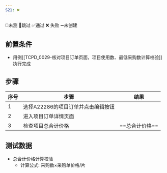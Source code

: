 ```yaml
---
S21: ❌
---
```

◻️未测    🚫跳过     ✅通过    ❌ 失败    ➖未创建

## 前置条件

- 用例[[TCPD_0029-核对项目订单页面，项目使用数、最低采购数计算校验]] 执行完成

## 步骤

| 序号  | 步骤                   | 结果        |
| --- | -------------------- | --------- |
| 1   | 选择A22286的项目订单并点击编辑按钮 |           |
| 2   | 进入项目订单详情页面           |           |
| 3   | 检查项目总合计价格            | ==总合计价格== |

## 测试数据

- 总合计价格计算校验
	- 计算公式: 采购数×采购单价格/片
